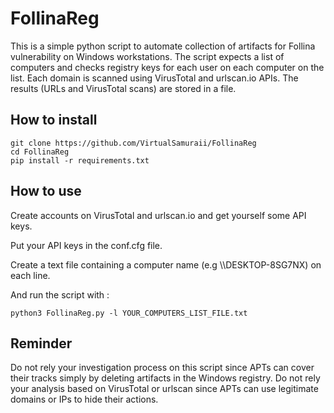 # FollinaReg

This is a simple python script to automate collection of artifacts for Follina vulnerability on Windows workstations.
The script expects a list of computers and checks registry keys for each user on each computer on the list.
Each domain is scanned using VirusTotal and urlscan.io APIs.
The results (URLs and VirusTotal scans) are stored in a file.

## How to install

```
git clone https://github.com/VirtualSamuraii/FollinaReg
cd FollinaReg
pip install -r requirements.txt
```

## How to use

Create accounts on VirusTotal and urlscan.io and get yourself some API keys.

Put your API keys in the conf.cfg file.

Create a text file containing a computer name (e.g \\\\DESKTOP-8SG7NX) on each line.

And run the script with :

```
python3 FollinaReg.py -l YOUR_COMPUTERS_LIST_FILE.txt
```

## Reminder

Do not rely your investigation process on this script since APTs can cover their tracks simply by deleting artifacts in the Windows registry.
Do not rely your analysis based on VirusTotal or urlscan since APTs can use legitimate domains or IPs to hide their actions.
